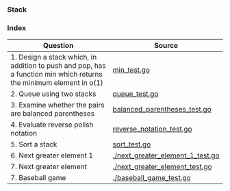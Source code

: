 ### Stack

### Index
| Question       | Source |
| -------- |   ------------- |
| 1. Design a stack which, in addition to push and pop, has a function min which returns the minimum element in o(1) | [min_test.go](./min_test.go)  |
| 2. Queue using two stacks | [queue_test.go](./queue_test.go)  |
| 3. Examine whether the pairs are balanced parentheses | [balanced_parentheses_test.go](./balanced_parentheses_test.go)  |
| 4. Evaluate reverse polish notation | [reverse_notation_test.go](./reverse_notation_test.go)  |
| 5. Sort a stack | [sort_test.go](./sort_test.go)  |
| 6. Next greater element 1 | [./next_greater_element_1_test.go](./next_greater_element_1_test.go)  |
| 7. Next greater element| [./next_greater_element_test.go](./next_greater_element_test.go)  |
| 7. Baseball game| [./baseball_game_test.go](./baseball_game_test.go)  |
